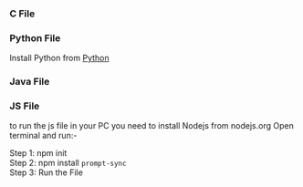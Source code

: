 ### C File

### Python File
Install Python from  [Python]([https://www.python.org/])
### Java File

### JS File 
to run the js file in your PC you need to install Nodejs from nodejs.org
Open terminal and run:-

Step 1: npm init \
Step 2: npm install `prompt-sync` \
Step 3: Run the File 
